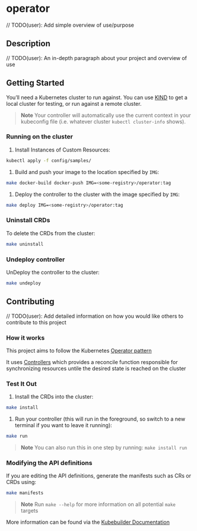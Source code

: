 # operator

// TODO(user): Add simple overview of use/purpose

## Description

// TODO(user): An in-depth paragraph about your project and overview of use

## Getting Started

You’ll need a Kubernetes cluster to run against.
You can use [KIND](https://sigs.k8s.io/kind) to get a local cluster for
testing, or run against a remote cluster.

> **Note**
Your controller will automatically use the current context in your kubeconfig file (i.e. whatever
cluster `kubectl cluster-info` shows).

### Running on the cluster

1. Install Instances of Custom Resources:

```sh
kubectl apply -f config/samples/
```

1. Build and push your image to the location specified by `IMG`:

```sh
make docker-build docker-push IMG=<some-registry>/operator:tag
```

1. Deploy the controller to the cluster with the image specified by `IMG`:

```sh
make deploy IMG=<some-registry>/operator:tag
```

### Uninstall CRDs

To delete the CRDs from the cluster:

```sh
make uninstall
```

### Undeploy controller

UnDeploy the controller to the cluster:

```sh
make undeploy
```

## Contributing

// TODO(user): Add detailed information on how you would like others to contribute to this project

### How it works

This project aims to follow the
Kubernetes [Operator pattern](https://kubernetes.io/docs/concepts/extend-kubernetes/operator/)

It uses [Controllers](https://kubernetes.io/docs/concepts/architecture/controller/)
which provides a reconcile function responsible for synchronizing resources untile the desired state is reached on the
cluster

### Test It Out

1. Install the CRDs into the cluster:

```sh
make install
```

1. Run your controller (this will run in the foreground, so switch to a new terminal if you want to leave it running):

```sh
make run
```

> **Note**
You can also run this in one step by running: `make install run`

### Modifying the API definitions

If you are editing the API definitions, generate the manifests such as CRs or CRDs using:

```sh
make manifests
```

> **Note**
Run `make --help` for more information on all potential `make` targets

More information can be found via the [Kubebuilder Documentation](https://book.kubebuilder.io/introduction.html)
